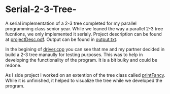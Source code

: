 # Serial-2-3-Tree-
A serial implementation of a 2-3 tree completed for my parallel programming class senior year.
While we leaned the way a parallel 2-3 tree fucntions, we only implemented it serialy. 
Project description can be found at [projectDesc.pdf](projectDesc.pdf).
Output can be found in [output.txt](output.txt).

In the begining of [driver.cpp](driver.cpp) you can see that me and my partner decided in build a 2-3 tree manaully for testing
purposes. This was to help in developing the functionality of the program. It is a bit bulky and could be redone. 

As I side project I worked on an extention of the tree class called [printFancy](printFancy.h). While it is unfinished,
it helped to visualize the tree while we developed the program. 




